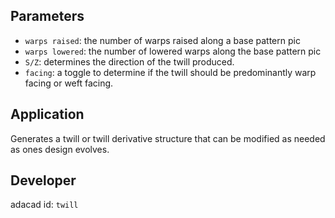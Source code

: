 
## Parameters
- `warps raised`: the number of warps raised along a base pattern pic 
- `warps lowered`: the number of lowered warps along the base pattern pic
- `S/Z`:  determines the direction of the twill produced.
- `facing`: a toggle to determine if the twill should be predominantly warp facing or weft facing. 


## Application
Generates a twill or twill derivative structure that can be modified as needed as ones design evolves.

## Developer
adacad id: `twill`
